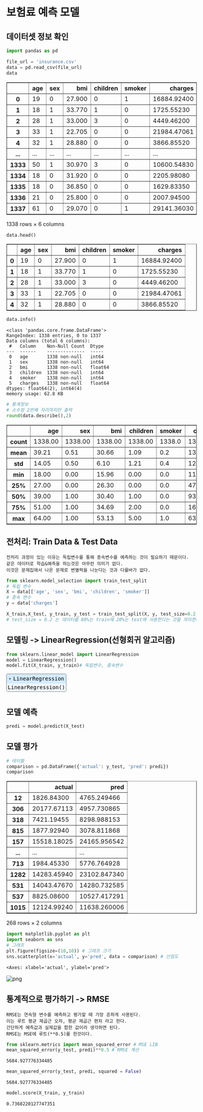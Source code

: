 # 보험료 예측 모델

## 데이터셋 정보 확인


```python
import pandas as pd

file_url = 'insurance.csv'
data = pd.read_csv(file_url)
data
```




<div>
<style scoped>
    .dataframe tbody tr th:only-of-type {
        vertical-align: middle;
    }

    .dataframe tbody tr th {
        vertical-align: top;
    }

    .dataframe thead th {
        text-align: right;
    }
</style>
<table border="1" class="dataframe">
  <thead>
    <tr style="text-align: right;">
      <th></th>
      <th>age</th>
      <th>sex</th>
      <th>bmi</th>
      <th>children</th>
      <th>smoker</th>
      <th>charges</th>
    </tr>
  </thead>
  <tbody>
    <tr>
      <th>0</th>
      <td>19</td>
      <td>0</td>
      <td>27.900</td>
      <td>0</td>
      <td>1</td>
      <td>16884.92400</td>
    </tr>
    <tr>
      <th>1</th>
      <td>18</td>
      <td>1</td>
      <td>33.770</td>
      <td>1</td>
      <td>0</td>
      <td>1725.55230</td>
    </tr>
    <tr>
      <th>2</th>
      <td>28</td>
      <td>1</td>
      <td>33.000</td>
      <td>3</td>
      <td>0</td>
      <td>4449.46200</td>
    </tr>
    <tr>
      <th>3</th>
      <td>33</td>
      <td>1</td>
      <td>22.705</td>
      <td>0</td>
      <td>0</td>
      <td>21984.47061</td>
    </tr>
    <tr>
      <th>4</th>
      <td>32</td>
      <td>1</td>
      <td>28.880</td>
      <td>0</td>
      <td>0</td>
      <td>3866.85520</td>
    </tr>
    <tr>
      <th>...</th>
      <td>...</td>
      <td>...</td>
      <td>...</td>
      <td>...</td>
      <td>...</td>
      <td>...</td>
    </tr>
    <tr>
      <th>1333</th>
      <td>50</td>
      <td>1</td>
      <td>30.970</td>
      <td>3</td>
      <td>0</td>
      <td>10600.54830</td>
    </tr>
    <tr>
      <th>1334</th>
      <td>18</td>
      <td>0</td>
      <td>31.920</td>
      <td>0</td>
      <td>0</td>
      <td>2205.98080</td>
    </tr>
    <tr>
      <th>1335</th>
      <td>18</td>
      <td>0</td>
      <td>36.850</td>
      <td>0</td>
      <td>0</td>
      <td>1629.83350</td>
    </tr>
    <tr>
      <th>1336</th>
      <td>21</td>
      <td>0</td>
      <td>25.800</td>
      <td>0</td>
      <td>0</td>
      <td>2007.94500</td>
    </tr>
    <tr>
      <th>1337</th>
      <td>61</td>
      <td>0</td>
      <td>29.070</td>
      <td>0</td>
      <td>1</td>
      <td>29141.36030</td>
    </tr>
  </tbody>
</table>
<p>1338 rows × 6 columns</p>
</div>




```python
data.head()
```




<div>
<style scoped>
    .dataframe tbody tr th:only-of-type {
        vertical-align: middle;
    }

    .dataframe tbody tr th {
        vertical-align: top;
    }

    .dataframe thead th {
        text-align: right;
    }
</style>
<table border="1" class="dataframe">
  <thead>
    <tr style="text-align: right;">
      <th></th>
      <th>age</th>
      <th>sex</th>
      <th>bmi</th>
      <th>children</th>
      <th>smoker</th>
      <th>charges</th>
    </tr>
  </thead>
  <tbody>
    <tr>
      <th>0</th>
      <td>19</td>
      <td>0</td>
      <td>27.900</td>
      <td>0</td>
      <td>1</td>
      <td>16884.92400</td>
    </tr>
    <tr>
      <th>1</th>
      <td>18</td>
      <td>1</td>
      <td>33.770</td>
      <td>1</td>
      <td>0</td>
      <td>1725.55230</td>
    </tr>
    <tr>
      <th>2</th>
      <td>28</td>
      <td>1</td>
      <td>33.000</td>
      <td>3</td>
      <td>0</td>
      <td>4449.46200</td>
    </tr>
    <tr>
      <th>3</th>
      <td>33</td>
      <td>1</td>
      <td>22.705</td>
      <td>0</td>
      <td>0</td>
      <td>21984.47061</td>
    </tr>
    <tr>
      <th>4</th>
      <td>32</td>
      <td>1</td>
      <td>28.880</td>
      <td>0</td>
      <td>0</td>
      <td>3866.85520</td>
    </tr>
  </tbody>
</table>
</div>




```python
data.info()
```

    <class 'pandas.core.frame.DataFrame'>
    RangeIndex: 1338 entries, 0 to 1337
    Data columns (total 6 columns):
     #   Column    Non-Null Count  Dtype  
    ---  ------    --------------  -----  
     0   age       1338 non-null   int64  
     1   sex       1338 non-null   int64  
     2   bmi       1338 non-null   float64
     3   children  1338 non-null   int64  
     4   smoker    1338 non-null   int64  
     5   charges   1338 non-null   float64
    dtypes: float64(2), int64(4)
    memory usage: 62.8 KB
    


```python
# 통계정보
# 소수점 2번째 자리까지만 출력
round(data.describe(),2)
```




<div>
<style scoped>
    .dataframe tbody tr th:only-of-type {
        vertical-align: middle;
    }

    .dataframe tbody tr th {
        vertical-align: top;
    }

    .dataframe thead th {
        text-align: right;
    }
</style>
<table border="1" class="dataframe">
  <thead>
    <tr style="text-align: right;">
      <th></th>
      <th>age</th>
      <th>sex</th>
      <th>bmi</th>
      <th>children</th>
      <th>smoker</th>
      <th>charges</th>
    </tr>
  </thead>
  <tbody>
    <tr>
      <th>count</th>
      <td>1338.00</td>
      <td>1338.00</td>
      <td>1338.00</td>
      <td>1338.00</td>
      <td>1338.0</td>
      <td>1338.00</td>
    </tr>
    <tr>
      <th>mean</th>
      <td>39.21</td>
      <td>0.51</td>
      <td>30.66</td>
      <td>1.09</td>
      <td>0.2</td>
      <td>13270.42</td>
    </tr>
    <tr>
      <th>std</th>
      <td>14.05</td>
      <td>0.50</td>
      <td>6.10</td>
      <td>1.21</td>
      <td>0.4</td>
      <td>12110.01</td>
    </tr>
    <tr>
      <th>min</th>
      <td>18.00</td>
      <td>0.00</td>
      <td>15.96</td>
      <td>0.00</td>
      <td>0.0</td>
      <td>1121.87</td>
    </tr>
    <tr>
      <th>25%</th>
      <td>27.00</td>
      <td>0.00</td>
      <td>26.30</td>
      <td>0.00</td>
      <td>0.0</td>
      <td>4740.29</td>
    </tr>
    <tr>
      <th>50%</th>
      <td>39.00</td>
      <td>1.00</td>
      <td>30.40</td>
      <td>1.00</td>
      <td>0.0</td>
      <td>9382.03</td>
    </tr>
    <tr>
      <th>75%</th>
      <td>51.00</td>
      <td>1.00</td>
      <td>34.69</td>
      <td>2.00</td>
      <td>0.0</td>
      <td>16639.91</td>
    </tr>
    <tr>
      <th>max</th>
      <td>64.00</td>
      <td>1.00</td>
      <td>53.13</td>
      <td>5.00</td>
      <td>1.0</td>
      <td>63770.43</td>
    </tr>
  </tbody>
</table>
</div>



## 전처리: Train Data & Test Data

    전처리 과정이 있는 이유는 독립변수를 통해 종속변수를 예측하는 것이 필요하기 때문이다.
    같은 데이터로 학습&예측을 하는것은 아무런 의미가 없다.
    이것은 문제집에서 나온 문제로 변별력을 나눈다는 것과 다를바가 없다.


```python
from sklearn.model_selection import train_test_split
# 독립 변수
X = data[['age', 'sex', 'bmi', 'children', 'smoker']]
# 종속 변수
y = data['charges']

X_train,X_test, y_train, y_test = train_test_split(X, y, test_size=0.2, random_state=100)
# test_size = 0.2 는 데이터를 80%는 train에 20%는 test에 사용한다는 것을 의미한다.
```

## 모델링 -> LinearRegression(선형회귀 알고리즘)


```python
from sklearn.linear_model import LinearRegression
model = LinearRegression()
model.fit(X_train, y_train)# 독립변수, 종속변수
```




<style>#sk-container-id-1 {color: black;}#sk-container-id-1 pre{padding: 0;}#sk-container-id-1 div.sk-toggleable {background-color: white;}#sk-container-id-1 label.sk-toggleable__label {cursor: pointer;display: block;width: 100%;margin-bottom: 0;padding: 0.3em;box-sizing: border-box;text-align: center;}#sk-container-id-1 label.sk-toggleable__label-arrow:before {content: "▸";float: left;margin-right: 0.25em;color: #696969;}#sk-container-id-1 label.sk-toggleable__label-arrow:hover:before {color: black;}#sk-container-id-1 div.sk-estimator:hover label.sk-toggleable__label-arrow:before {color: black;}#sk-container-id-1 div.sk-toggleable__content {max-height: 0;max-width: 0;overflow: hidden;text-align: left;background-color: #f0f8ff;}#sk-container-id-1 div.sk-toggleable__content pre {margin: 0.2em;color: black;border-radius: 0.25em;background-color: #f0f8ff;}#sk-container-id-1 input.sk-toggleable__control:checked~div.sk-toggleable__content {max-height: 200px;max-width: 100%;overflow: auto;}#sk-container-id-1 input.sk-toggleable__control:checked~label.sk-toggleable__label-arrow:before {content: "▾";}#sk-container-id-1 div.sk-estimator input.sk-toggleable__control:checked~label.sk-toggleable__label {background-color: #d4ebff;}#sk-container-id-1 div.sk-label input.sk-toggleable__control:checked~label.sk-toggleable__label {background-color: #d4ebff;}#sk-container-id-1 input.sk-hidden--visually {border: 0;clip: rect(1px 1px 1px 1px);clip: rect(1px, 1px, 1px, 1px);height: 1px;margin: -1px;overflow: hidden;padding: 0;position: absolute;width: 1px;}#sk-container-id-1 div.sk-estimator {font-family: monospace;background-color: #f0f8ff;border: 1px dotted black;border-radius: 0.25em;box-sizing: border-box;margin-bottom: 0.5em;}#sk-container-id-1 div.sk-estimator:hover {background-color: #d4ebff;}#sk-container-id-1 div.sk-parallel-item::after {content: "";width: 100%;border-bottom: 1px solid gray;flex-grow: 1;}#sk-container-id-1 div.sk-label:hover label.sk-toggleable__label {background-color: #d4ebff;}#sk-container-id-1 div.sk-serial::before {content: "";position: absolute;border-left: 1px solid gray;box-sizing: border-box;top: 0;bottom: 0;left: 50%;z-index: 0;}#sk-container-id-1 div.sk-serial {display: flex;flex-direction: column;align-items: center;background-color: white;padding-right: 0.2em;padding-left: 0.2em;position: relative;}#sk-container-id-1 div.sk-item {position: relative;z-index: 1;}#sk-container-id-1 div.sk-parallel {display: flex;align-items: stretch;justify-content: center;background-color: white;position: relative;}#sk-container-id-1 div.sk-item::before, #sk-container-id-1 div.sk-parallel-item::before {content: "";position: absolute;border-left: 1px solid gray;box-sizing: border-box;top: 0;bottom: 0;left: 50%;z-index: -1;}#sk-container-id-1 div.sk-parallel-item {display: flex;flex-direction: column;z-index: 1;position: relative;background-color: white;}#sk-container-id-1 div.sk-parallel-item:first-child::after {align-self: flex-end;width: 50%;}#sk-container-id-1 div.sk-parallel-item:last-child::after {align-self: flex-start;width: 50%;}#sk-container-id-1 div.sk-parallel-item:only-child::after {width: 0;}#sk-container-id-1 div.sk-dashed-wrapped {border: 1px dashed gray;margin: 0 0.4em 0.5em 0.4em;box-sizing: border-box;padding-bottom: 0.4em;background-color: white;}#sk-container-id-1 div.sk-label label {font-family: monospace;font-weight: bold;display: inline-block;line-height: 1.2em;}#sk-container-id-1 div.sk-label-container {text-align: center;}#sk-container-id-1 div.sk-container {/* jupyter's `normalize.less` sets `[hidden] { display: none; }` but bootstrap.min.css set `[hidden] { display: none !important; }` so we also need the `!important` here to be able to override the default hidden behavior on the sphinx rendered scikit-learn.org. See: https://github.com/scikit-learn/scikit-learn/issues/21755 */display: inline-block !important;position: relative;}#sk-container-id-1 div.sk-text-repr-fallback {display: none;}</style><div id="sk-container-id-1" class="sk-top-container"><div class="sk-text-repr-fallback"><pre>LinearRegression()</pre><b>In a Jupyter environment, please rerun this cell to show the HTML representation or trust the notebook. <br />On GitHub, the HTML representation is unable to render, please try loading this page with nbviewer.org.</b></div><div class="sk-container" hidden><div class="sk-item"><div class="sk-estimator sk-toggleable"><input class="sk-toggleable__control sk-hidden--visually" id="sk-estimator-id-1" type="checkbox" checked><label for="sk-estimator-id-1" class="sk-toggleable__label sk-toggleable__label-arrow">LinearRegression</label><div class="sk-toggleable__content"><pre>LinearRegression()</pre></div></div></div></div></div>



## 모델 예측


```python
predi = model.predict(X_test)
```

## 모델 평가


```python
# 테이블
comparison = pd.DataFrame({'actual': y_test, 'pred': predi})
comparison
```




<div>
<style scoped>
    .dataframe tbody tr th:only-of-type {
        vertical-align: middle;
    }

    .dataframe tbody tr th {
        vertical-align: top;
    }

    .dataframe thead th {
        text-align: right;
    }
</style>
<table border="1" class="dataframe">
  <thead>
    <tr style="text-align: right;">
      <th></th>
      <th>actual</th>
      <th>pred</th>
    </tr>
  </thead>
  <tbody>
    <tr>
      <th>12</th>
      <td>1826.84300</td>
      <td>4765.249466</td>
    </tr>
    <tr>
      <th>306</th>
      <td>20177.67113</td>
      <td>4957.730865</td>
    </tr>
    <tr>
      <th>318</th>
      <td>7421.19455</td>
      <td>8298.988153</td>
    </tr>
    <tr>
      <th>815</th>
      <td>1877.92940</td>
      <td>3078.811868</td>
    </tr>
    <tr>
      <th>157</th>
      <td>15518.18025</td>
      <td>24165.956542</td>
    </tr>
    <tr>
      <th>...</th>
      <td>...</td>
      <td>...</td>
    </tr>
    <tr>
      <th>713</th>
      <td>1984.45330</td>
      <td>5776.764928</td>
    </tr>
    <tr>
      <th>1282</th>
      <td>14283.45940</td>
      <td>23102.847340</td>
    </tr>
    <tr>
      <th>531</th>
      <td>14043.47670</td>
      <td>14280.732585</td>
    </tr>
    <tr>
      <th>537</th>
      <td>8825.08600</td>
      <td>10527.417291</td>
    </tr>
    <tr>
      <th>1015</th>
      <td>12124.99240</td>
      <td>11638.260006</td>
    </tr>
  </tbody>
</table>
<p>268 rows × 2 columns</p>
</div>




```python
import matplotlib.pyplot as plt
import seaborn as sns
# 그래프
plt.figure(figsize=(10,10)) # 그래프 크기
sns.scatterplot(x='actual', y='pred', data = comparison) # 산점도
```




    <Axes: xlabel='actual', ylabel='pred'>




    
![png](output_15_1.png)
    


## 통계적으로 평가하기 -> RMSE

    RMSE는 연속형 변수를 예측하고 평가할 때 가장 흔하게 사용된다.
    이는 루트 평균 제곱근 오차, 평균 제곱근 편차 라고 한다.
    간단하게 예측값과 실제값을 합한 값이라 생각하면 된다.
    RMSE는 MSE에 루트(**0.5)를 한것이다.


```python
from sklearn.metrics import mean_squared_error # MSE LIB
mean_squared_error(y_test, predi)**0.5 # RMSE 계산
```




    5684.927776334485




```python
mean_squared_error(y_test, predi, squared = False)
```




    5684.927776334485




```python
model.score(X_train, y_train)
```




    0.7368220127747351



